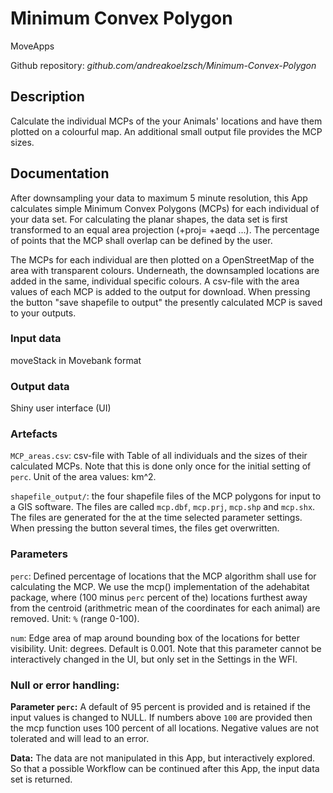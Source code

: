 # Minimum Convex Polygon

MoveApps

Github repository: *github.com/andreakoelzsch/Minimum-Convex-Polygon*


## Description
Calculate the individual MCPs of the your Animals' locations and have them plotted on a colourful map. An additional small output file provides the MCP sizes.

## Documentation
After downsampling your data to maximum 5 minute resolution, this App calculates simple Minimum Convex Polygons (MCPs) for each individual of your data set. For calculating the planar shapes, the data set is first transformed to an equal area projection (+proj= +aeqd ...). The percentage of points that the MCP shall overlap can be defined by the user.

The MCPs for each individual are then plotted on a OpenStreetMap of the area with transparent colours. Underneath, the downsampled locations are added in the same, individual specific colours. A csv-file with the area values of each MCP is added to the output for download. When pressing the button "save shapefile to output" the presently calculated MCP is saved to your outputs.

### Input data
moveStack in Movebank format

### Output data
Shiny user interface (UI)

### Artefacts
`MCP_areas.csv`: csv-file with Table of all individuals and the sizes of their calculated MCPs. Note that this is done only once for the initial setting of `perc`. Unit of the area values: km^2.

`shapefile_output/`: the four shapefile files of the MCP polygons for input to a GIS software. The files are called `mcp.dbf`, `mcp.prj`, `mcp.shp` and `mcp.shx`. The files are generated for the at the time selected parameter settings. When pressing the button several times, the files get overwritten.


### Parameters 
`perc`: Defined percentage of locations that the MCP algorithm shall use for calculating the MCP. We use the mcp() implementation of the adehabitat package, where (100 minus `perc` percent of the) locations furthest away from the centroid (arithmetric mean of the coordinates for each animal) are removed. Unit: `%` (range 0-100).

`num`: Edge area of map around bounding box of the locations for better visibility. Unit: degrees. Default is 0.001. Note that this parameter cannot be interactively changed in the UI, but only set in the Settings in the WFI.

### Null or error handling:
**Parameter `perc`:** A default of 95 percent is provided and is retained if the input values is changed to NULL. If numbers above `100` are provided then the mcp function uses 100 percent of all locations. Negative values are not tolerated and will lead to an error.

**Data:** The data are not manipulated in this App, but interactively explored. So that a possible Workflow can be continued after this App, the input data set is returned.